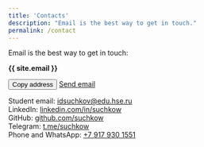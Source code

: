 ```yaml
---
title: 'Contacts'
description: "Email is the best way to get in touch."
permalink: /contact
---
```



Email is the best way to get in touch: 

**{{ site.email }}**

<div class="tag-list copy-buttons">
<button class="btn btn-default" onclick="copyEmailtoClipboard('{{site.email}}')">Copy address</button>
<a href="mailto:{{site.email}}">Send email</a>
</div>

Student email: [idsuchkov@edu.hse.ru](mailto:idsuchkov@edu.hse.ru)<br/>
LinkedIn: [linkedin.com/in/suchkow](https://www.linkedin.com/in/suchkow)<br/>
GitHub: [github.com/suchkow](https://github.com/suchkow)<br/>
Telegram: [t.me/suchkow](https://t.me/suchkow)<br/>
Phone and WhatsApp: [+7 917 930 1551](tel:+79179301551)<br/>


<script>
function copyEmailtoClipboard() {
    navigator.clipboard.writeText((arguments[0]));
}
</script>